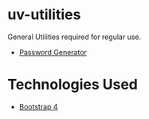 # uv-utilities
General Utilities required for regular use.

* [Password Generator](http://yuvrajpatil.com/utilities/password-generator.html)


# Technologies Used
* [Bootstrap 4](https://getbootstrap.com/)
